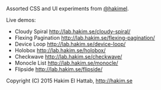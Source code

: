 Assorted CSS and UI experiments from [@hakimel](http://twitter.com/hakimel).

Live demos:
- Cloudy Spiral http://lab.hakim.se/cloudy-spiral/
- Flexing Pagination http://lab.hakim.se/flexing-pagination/
- Device Loop http://lab.hakim.se/device-loop/
- Holobox http://lab.hakim.se/holobox/
- Checkwave http://lab.hakim.se/checkwave/
- Monocle List http://lab.hakim.se/monocle/
- Flipside http://lab.hakim.se/flipside/

Copyright (C) 2015 Hakim El Hattab, http://hakim.se
